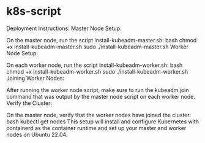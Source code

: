 # k8s-script
Deployment Instructions:
Master Node Setup:

On the master node, run the script install-kubeadm-master.sh:
bash
chmod +x install-kubeadm-master.sh
sudo ./install-kubeadm-master.sh
Worker Node Setup:

On each worker node, run the script install-kubeadm-worker.sh:
bash
chmod +x install-kubeadm-worker.sh
sudo ./install-kubeadm-worker.sh
Joining Worker Nodes:

After running the worker node script, make sure to run the kubeadm join command that was output by the master node script on each worker node.
Verify the Cluster:

On the master node, verify that the worker nodes have joined the cluster:
bash
kubectl get nodes
This setup will install and configure Kubernetes with containerd as the container runtime and set up your master and worker nodes on Ubuntu 22.04.